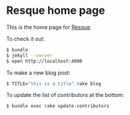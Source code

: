 Resque home page
================

This is the home page for [Resque](http://resquework.org/).

To check it out:

```bash
$ bundle
$ jekyll --server
$ open http://localhost:4000
```

To make a new blog post:

```bash
$ TITLE="this is a title" rake blog
```

To update the list of contributors at the bottom:

```bash
$ bundle exec rake update:contributors
```
